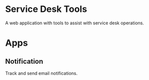 # Service Desk Tools
A web application with tools to assist with service desk operations.

# Apps
## Notification
Track and send email notifications.
